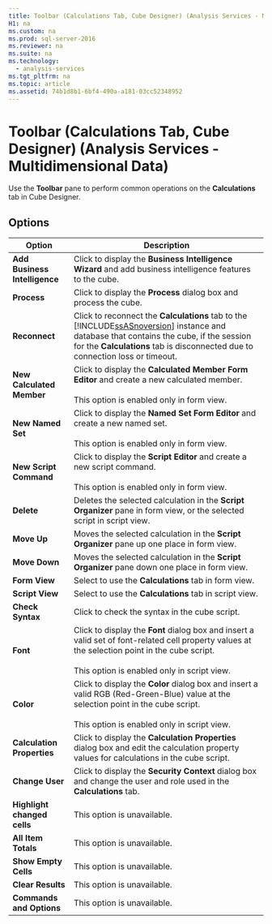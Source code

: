 ```yaml
---
title: Toolbar (Calculations Tab, Cube Designer) (Analysis Services - Multidimensional Data)
H1: na
ms.custom: na
ms.prod: sql-server-2016
ms.reviewer: na
ms.suite: na
ms.technology: 
  - analysis-services
ms.tgt_pltfrm: na
ms.topic: article
ms.assetid: 74b1d8b1-6bf4-490a-a181-03cc52348952
---
```

# Toolbar (Calculations Tab, Cube Designer) (Analysis Services - Multidimensional Data)
  Use the **Toolbar** pane to perform common operations on the **Calculations** tab in Cube Designer.  
  
## Options  
  
|Option|Description|  
|------------|-----------------|  
|**Add Business Intelligence**|Click to display the **Business Intelligence Wizard** and add business intelligence features to the cube.|  
|**Process**|Click to display the **Process** dialog box and process the cube.|  
|**Reconnect**|Click to reconnect the **Calculations** tab to the [!INCLUDE[ssASnoversion](../../Topics/TopicNameContainA/includes/ssASnoversion_md.md)] instance and database that contains the cube, if the session for the **Calculations** tab is disconnected due to connection loss or timeout.|  
|**New Calculated Member**|Click to display the **Calculated Member Form Editor** and create a new calculated member.<br /><br /> This option is enabled only in form view.|  
|**New Named Set**|Click to display the **Named Set Form Editor** and create a new named set.<br /><br /> This option is enabled only in form view.|  
|**New Script Command**|Click to display the **Script Editor** and create a new script command.<br /><br /> This option is enabled only in form view.|  
|**Delete**|Deletes the selected calculation in the **Script Organizer** pane in form view, or the selected script in script view.|  
|**Move Up**|Moves the selected calculation in the **Script Organizer** pane up one place in form view.|  
|**Move Down**|Moves the selected calculation in the **Script Organizer** pane down one place in form view.|  
|**Form View**|Select to use the **Calculations** tab in form view.|  
|**Script View**|Select to use the **Calculations** tab in script view.|  
|**Check Syntax**|Click to check the syntax in the cube script.|  
|**Font**|Click to display the **Font** dialog box and insert a valid set of font-related cell property values at the selection point in the cube script.<br /><br /> This option is enabled only in script view.|  
|**Color**|Click to display the **Color** dialog box and insert a valid RGB (Red-Green-Blue) value at the selection point in the cube script.<br /><br /> This option is enabled only in script view.|  
|**Calculation Properties**|Click to display the **Calculation Properties** dialog box and edit the calculation property values for calculations in the cube script.|  
|**Change User**|Click to display the **Security Context** dialog box and change the user and role used in the **Calculations** tab.|  
|**Highlight changed cells**|This option is unavailable.|  
|**All Item Totals**|This option is unavailable.|  
|**Show Empty Cells**|This option is unavailable.|  
|**Clear Results**|This option is unavailable.|  
|**Commands and Options**|This option is unavailable.|  
  
  